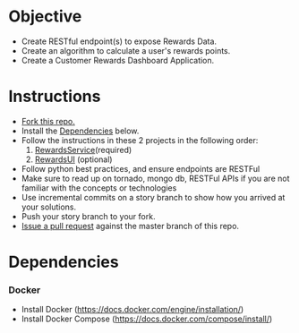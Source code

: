 # Objective
* Create RESTful endpoint(s) to expose Rewards Data.
* Create an algorithm to calculate a user's rewards points.
* Create a Customer Rewards Dashboard Application.

# Instructions
* [Fork this repo.](https://help.github.com/articles/fork-a-repo/)
* Install the [Dependencies](#dependencies) below.
* Follow the instructions in these 2 projects in the following order:
    1. [RewardsService](https://github.com/URBN-Interview/platform-services-python-test/tree/master/source/RewardsService)(required)
    2. [RewardsUI](https://github.com/URBN-Interview/platform-services-python-test/tree/master/source/RewardsUI) (optional)
* Follow python best practices, and ensure endpoints are RESTFul
* Make sure to read up on tornado, mongo db, RESTFul APIs if you are not familiar with the concepts or technologies
* Use incremental commits on a story branch to show how you arrived at your solutions.
* Push your story branch to your fork.
* [Issue a pull request](https://help.github.com/articles/using-pull-requests/) against the master branch of this repo.

# Dependencies
### Docker
* Install Docker (https://docs.docker.com/engine/installation/)
* Install Docker Compose (https://docs.docker.com/compose/install/)
